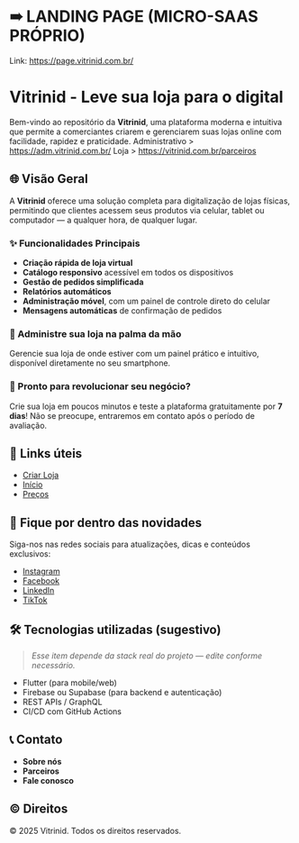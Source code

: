 # ➠ LANDING PAGE (MICRO-SAAS PRÓPRIO)
Link: https://page.vitrinid.com.br/
# Vitrinid - Leve sua loja para o digital

Bem-vindo ao repositório da **Vitrinid**, uma plataforma moderna e intuitiva que permite a comerciantes criarem e gerenciarem suas lojas online com facilidade, rapidez e praticidade.
Administrativo > https://adm.vitrinid.com.br/
Loja > https://vitrinid.com.br/parceiros
## 🌐 Visão Geral

A **Vitrinid** oferece uma solução completa para digitalização de lojas físicas, permitindo que clientes acessem seus produtos via celular, tablet ou computador — a qualquer hora, de qualquer lugar.

### ✨ Funcionalidades Principais

- **Criação rápida de loja virtual**
- **Catálogo responsivo** acessível em todos os dispositivos
- **Gestão de pedidos simplificada**
- **Relatórios automáticos**
- **Administração móvel**, com um painel de controle direto do celular
- **Mensagens automáticas** de confirmação de pedidos

### 📱 Administre sua loja na palma da mão

Gerencie sua loja de onde estiver com um painel prático e intuitivo, disponível diretamente no seu smartphone.

### 🚀 Pronto para revolucionar seu negócio?

Crie sua loja em poucos minutos e teste a plataforma gratuitamente por **7 dias**! Não se preocupe, entraremos em contato após o período de avaliação.

## 📌 Links úteis

- [Criar Loja](#)  
- [Início](#)  
- [Preços](#)

## 📣 Fique por dentro das novidades

Siga-nos nas redes sociais para atualizações, dicas e conteúdos exclusivos:

- [Instagram](#)
- [Facebook](#)
- [LinkedIn](#)
- [TikTok](#)

## 🛠️ Tecnologias utilizadas (sugestivo)

> *Esse item depende da stack real do projeto — edite conforme necessário.*

- Flutter (para mobile/web)
- Firebase ou Supabase (para backend e autenticação)
- REST APIs / GraphQL
- CI/CD com GitHub Actions

## 📞 Contato

- **Sobre nós**  
- **Parceiros**  
- **Fale conosco**

## © Direitos

© 2025 Vitrinid. Todos os direitos reservados.
